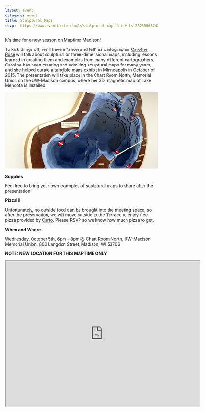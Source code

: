 ```yaml
---
layout: event
category: event
title: Sculptural Maps
rsvp:  https://www.eventbrite.com/e/sculptural-maps-tickets-28235868242
---
```

It's time for a new season on Maptime Madison!

To kick things off, we'll have a "show and tell" as cartographer [Caroline Rose](https://twitter.com/cmrrose) will talk about sculptural or three-dimensional maps, including lessons learned in creating them and examples from many different cartographers. Caroline has been creating and admiring sculptural maps for many years, and she helped curate a tangible maps exhibit in Minneapolis in October of 2015. The presentation will take place in the Chart Room North, Memorial Union on the UW-Madison campus, where her 3D, magnetic map of Lake Mendota is installed.

<img src="./img/CarolineLakeMendotaMap.jpg">

**Supplies**

Feel free to bring your own examples of sculptural maps to share after the presentation!

**Pizza!!!**

Unfortunately, no outside food can be brought into the meeting space, so after the presentation, we will move outside to the Terrace to enjoy free pizza provided by [Carto](https://carto.com/). Please RSVP so we know how much pizza to get.

**When and Where**

Wednesday, October 5th, 6pm - 8pm @ Chart Room North, UW-Madison Memorial Union, 800 Langdon Street, Madison, WI 53706

**NOTE: NEW LOCATION FOR THIS MAPTIME ONLY**

<iframe src="https://www.google.com/maps/d/embed?mid=zG58qKgtMl1U.k2k7JGCKTZUE" width="640" height="480"></iframe>
